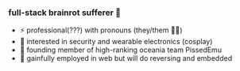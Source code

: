 ### full-stack brainrot sufferer :brain:
- :zap: professional(???) with pronouns (they/them :transgender_flag:)
- :seedling: interested in security and wearable electronics (cosplay)
- :turkey: founding member of high-ranking oceania team PissedEmu
- :thought_balloon: gainfully employed in web but will do reversing and embedded
